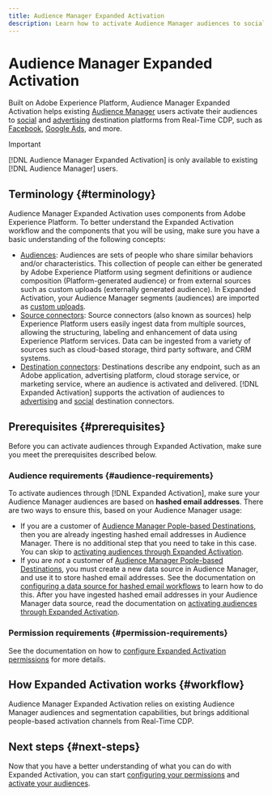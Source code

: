 ```yaml
---
title: Audience Manager Expanded Activation
description: Learn how to activate Audience Manager audiences to social and advertising destinations from Real-Time CDP, through Audience Manager Expanded Activation.
---
```


# Audience Manager Expanded Activation

Built on Adobe Experience Platform, Audience Manager Expanded Activation helps existing [Audience Manager](https://experienceleague.adobe.com/en/docs/audience-manager/user-guide/aam-home) users activate their audiences to [social](../destinations/catalog/social/overview.md) and [advertising](../destinations/catalog/advertising/overview.md) destination platforms from Real-Time CDP, such as [Facebook](../destinations/catalog/social/facebook.md), [Google Ads](../destinations/catalog/advertising/google-ads-destination.md), and more.

>[!IMPORTANT]
>
>[!DNL Audience Manager Expanded Activation] is only available to existing [!DNL Audience Manager] users.

## Terminology {#terminology}

Audience Manager Expanded Activation uses components from Adobe Experience Platform. To better understand the Expanded Activation workflow and the components that you will be using, make sure you have a basic understanding of the following concepts:

* [Audiences](../segmentation/ui/overview.md): Audiences are sets of people who share similar behaviors and/or characteristics. This collection of people can either be generated by Adobe Experience Platform using segment definitions or audience composition (Platform-generated audience) or from external sources such as custom uploads (externally generated audience). In Expanded Activation, your Audience Manager segments (audiences) are imported as [custom uploads](../segmentation/ui/overview.md#import-audience).
* [Source connectors](../sources/home.md): Source connectors (also known as sources) help Experience Platform users easily ingest data from multiple sources, allowing the structuring, labeling and enhancement of data using Experience Platform services. Data can be ingested from a variety of sources such as cloud-based storage, third party software, and CRM systems.
* [Destination connectors](../destinations/home.md): Destinations describe any endpoint, such as an Adobe application, advertising platform, cloud storage service, or marketing service, where an audience is activated and delivered. [!DNL Expanded Activation] supports the activation of audiences to [advertising](../destinations/catalog/advertising/overview.md) and [social](../destinations/catalog/social/overview.md) destination connectors.

## Prerequisites {#prerequisites}

Before you can activate audiences through Expanded Activation, make sure you meet the prerequisites described below.

### Audience requirements {#audience-requirements} 

To activate audiences through [!DNL Expanded Activation], make sure your Audience Manager audiences are based on **hashed email addresses**. There are two ways to ensure this, based on your Audience Manager usage:

* If you are a customer of [Audience Manager Pople-based Destinations](https://experienceleague.adobe.com/en/docs/audience-manager/user-guide/features/destinations/people-based/people-based-destinations-overview), then you are already ingesting hashed email addresses in Audience Manager. There is no additional step that you need to take in this case. You can skip to [activating audiences through Expanded Activation](activate-audiences.md).
* If you are _not_ a customer of [Audience Manager Pople-based Destinations](https://experienceleague.adobe.com/en/docs/audience-manager/user-guide/features/destinations/people-based/people-based-destinations-overview), you must create a new data source in Audience Manager, and use it to store hashed email addresses. See the documentation on [configuring a data source for hashed email workflows](https://experienceleague.adobe.com/en/docs/audience-manager/user-guide/features/data-sources/create-data-source-hashed-emails) to learn how to do this. After you have ingested hashed email addresses in your Audience Manager data source, read the documentation on [activating audiences through Expanded Activation](activate-audiences.md).

### Permission requirements {#permission-requirements}

See the documentation on how to [configure Expanded Activation permissions](configure-permissions.md) for more details.

## How Expanded Activation works {#workflow}

Audience Manager Expanded Activation relies on existing Audience Manager audiences and segmentation capabilities, but brings additional people-based activation channels from Real-Time CDP.

## Next steps {#next-steps}

Now that you have a better understanding of what you can do with Expanded Activation, you can start [configuring your permissions](configure-permissions.md) and [activate your audiences](activate-audiences.md).

